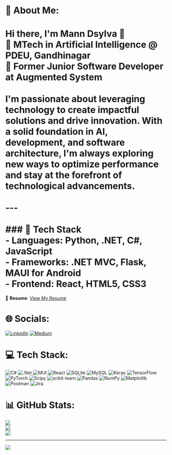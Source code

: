 # 💫 About Me:
# Hi there, I'm Mann Dsylva 👋<br>🌟 **MTech in Artificial Intelligence @ PDEU, Gandhinagar**  <br>🚀 **Former Junior Software Developer at Augmented System**<br><br>I'm passionate about leveraging technology to create impactful solutions and drive innovation. With a solid foundation in AI, development, and software architecture, I'm always exploring new ways to optimize performance and stay at the forefront of technological advancements.<br><br>---<br><br>### 🔧 Tech Stack<br>- **Languages**: Python, .NET, C#, JavaScript<br>- **Frameworks**: .NET MVC, Flask, MAUI for Android<br>- **Frontend**: React, HTML5, CSS3<br>

📄 **Resume**: [View My Resume](https://mann1903.github.io/Mann1903/Mann_Dsylva_Resume.pdf)

# 🌐 Socials:
[![LinkedIn](https://img.shields.io/badge/LinkedIn-%230077B5.svg?logo=linkedin&logoColor=white)](https://linkedin.com/in/mann-dsylva-97426a22a) [![Medium](https://img.shields.io/badge/Medium-12100E?logo=medium&logoColor=white)](https://medium.com/@Manndsylva) 

# 💻 Tech Stack:
![C#](https://img.shields.io/badge/c%23-%23239120.svg?style=flat&logo=csharp&logoColor=white) ![.Net](https://img.shields.io/badge/.NET-5C2D91?style=flat&logo=.net&logoColor=white) ![MUI](https://img.shields.io/badge/MUI-%230081CB.svg?style=flat&logo=mui&logoColor=white) ![React](https://img.shields.io/badge/react-%2320232a.svg?style=flat&logo=react&logoColor=%2361DAFB) ![SQLite](https://img.shields.io/badge/sqlite-%2307405e.svg?style=flat&logo=sqlite&logoColor=white) ![MySQL](https://img.shields.io/badge/mysql-4479A1.svg?style=flat&logo=mysql&logoColor=white) ![Keras](https://img.shields.io/badge/Keras-%23D00000.svg?style=flat&logo=Keras&logoColor=white) ![TensorFlow](https://img.shields.io/badge/TensorFlow-%23FF6F00.svg?style=flat&logo=TensorFlow&logoColor=white) ![PyTorch](https://img.shields.io/badge/PyTorch-%23EE4C2C.svg?style=flat&logo=PyTorch&logoColor=white) ![Scipy](https://img.shields.io/badge/SciPy-%230C55A5.svg?style=flat&logo=scipy&logoColor=%white) ![scikit-learn](https://img.shields.io/badge/scikit--learn-%23F7931E.svg?style=flat&logo=scikit-learn&logoColor=white) ![Pandas](https://img.shields.io/badge/pandas-%23150458.svg?style=flat&logo=pandas&logoColor=white) ![NumPy](https://img.shields.io/badge/numpy-%23013243.svg?style=flat&logo=numpy&logoColor=white) ![Matplotlib](https://img.shields.io/badge/Matplotlib-%23ffffff.svg?style=flat&logo=Matplotlib&logoColor=black) ![Postman](https://img.shields.io/badge/Postman-FF6C37?style=flat&logo=postman&logoColor=white) ![Jira](https://img.shields.io/badge/jira-%230A0FFF.svg?style=flat&logo=jira&logoColor=white)
# 📊 GitHub Stats:
![](https://github-readme-stats.vercel.app/api?username=Mann1903&theme=default&hide_border=false&include_all_commits=false&count_private=false)<br/>
![](https://github-readme-streak-stats.herokuapp.com/?user=Mann1903&theme=default&hide_border=false)<br/>
![](https://github-readme-stats.vercel.app/api/top-langs/?username=Mann1903&theme=default&hide_border=false&include_all_commits=false&count_private=false&layout=compact)

---
[![](https://visitcount.itsvg.in/api?id=Mann1903&icon=0&color=0)](https://visitcount.itsvg.in)

<!-- Proudly created with GPRM ( https://gprm.itsvg.in ) -->
